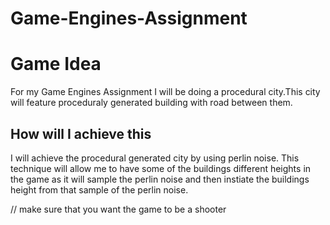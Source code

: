 # Game-Engines-Assignment

<h1>Game Idea</h1>
For my Game Engines Assignment I will be doing a procedural city.This city will feature proceduraly generated building with road between them.

<h2>How will I achieve this</h2>
I will achieve the procedural generated city by using perlin noise. This technique will allow me to have some of the buildings different heights in the game as it will sample the perlin noise and then instiate the buildings height from that sample of the perlin noise.

// make sure that you want the game to be a shooter